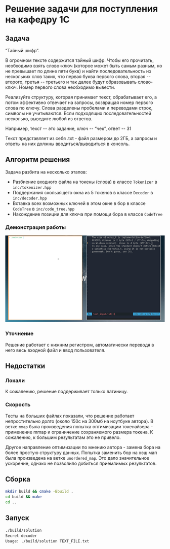 # Решение задачи для поступления на кафедру 1С

## Задача

“Тайный шифр”.

В огромном тексте содержится тайный шифр. Чтобы его прочитать, необходимо взять слово-ключ (которое может быть самым разным, но не превышает по длине пяти букв) и найти последовательность из нескольких слов таких, что первая буква первого слова, вторая -- второго, третья -- третьего и так далее будут образовывать слово-ключ. Номер первого слова необходимо вывести.

Реализуйте структуру, которая принимает текст, обрабатывает его, а потом эффективно отвечает на запросы, возвращая номер первого слова по ключу. Слова разделены пробелами и переводами строк, символы не учитываются. Если подходящих последовательностей несколько, выведите любой из ответов.

Например, текст -- это задание, ключ -- “чек”, ответ -- 31

Текст представляет из себя .txt - файл размером до 2ГБ, а запросы и ответы на них должны вводиться/выводиться в консоль.

## Алгоритм решения

Задача разбита на несколько этапов:
* Разбиение входного файла на токены (слова) в классе `Tokenizer` в `inc/tokenizer.hpp`
* Поддержания скользящего окна из 5 токенов в классе `Decoder` в `inc/decoder.hpp`
* Вставка всех возможных ключей в этом окне в бор в классе `CodeTree` в `inc/code_tree.hpp`
* Нахождение позиции для ключа при помощи бора в классе `CodeTree`

### Демонстрация работы

![Демонстрация](usage.gif)

### Уточнение

Решение работает с нижним регистром, автоматически переводя в него весь входной файл и ввод пользователя.

## Недостатки

### Локали

К сожалению, решение поддерживает только латиницу.

### Скорость

Тесты на больших файлах показали, что решение работает непростительно долго (около 150с на 300мб на ноутбуке автора). В ветке `mmap` была произведения попытка оптимизации токенайзера - применение mmap и ограничение сохраняемого размера токена. К сожалению, к большим результатам это не привело.

Другое направление оптимизации по мнению автора - замена бора на более простую структуру данных. Попытка заменить бор на хэш мап была произведена на ветке `unordered_map`. Это дало значительное ускорение, однако не позволило добиться приемлимых результатов.

## Сборка
```bash
mkdir build && cmake -Bbuild .
cd build && make
cd ..
```

## Запуск
```bash
./build/solution
Secret decoder
Usage: ./build/solution TEXT_FILE.txt
```
